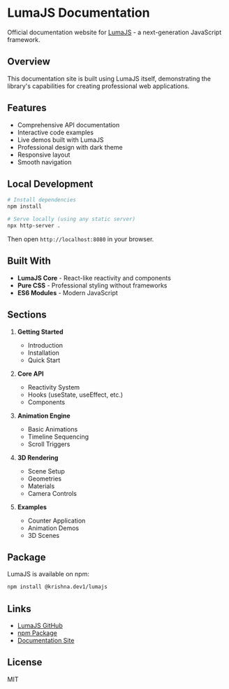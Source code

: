 # LumaJS Documentation

Official documentation website for [LumaJS](https://github.com/Krishna-10-7/LUMA) - a next-generation JavaScript framework.

## Overview

This documentation site is built using LumaJS itself, demonstrating the library's capabilities for creating professional web applications.

## Features

- Comprehensive API documentation
- Interactive code examples
- Live demos built with LumaJS
- Professional design with dark theme
- Responsive layout
- Smooth navigation

## Local Development

```bash
# Install dependencies
npm install

# Serve locally (using any static server)
npx http-server .
```

Then open `http://localhost:8080` in your browser.

## Built With

- **LumaJS Core** - React-like reactivity and components
- **Pure CSS** - Professional styling without frameworks
- **ES6 Modules** - Modern JavaScript

## Sections

1. **Getting Started**
   - Introduction
   - Installation
   - Quick Start

2. **Core API**
   - Reactivity System
   - Hooks (useState, useEffect, etc.)
   - Components

3. **Animation Engine**
   - Basic Animations
   - Timeline Sequencing
   - Scroll Triggers

4. **3D Rendering**
   - Scene Setup
   - Geometries
   - Materials
   - Camera Controls

5. **Examples**
   - Counter Application
   - Animation Demos
   - 3D Scenes

## Package

LumaJS is available on npm:

```bash
npm install @krishna.dev1/lumajs
```

## Links

- [LumaJS GitHub](https://github.com/Krishna-10-7/LUMA)
- [npm Package](https://www.npmjs.com/package/@krishna.dev1/lumajs)
- [Documentation Site](https://krishna-10-7.github.io/doc_luma.js)

## License

MIT
